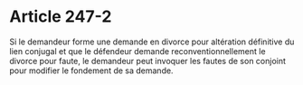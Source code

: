 # Article 247-2

Si le demandeur forme une demande en divorce pour altération définitive du lien conjugal et que le défendeur demande reconventionnellement le divorce pour faute, le demandeur peut invoquer les fautes de son conjoint pour modifier le fondement de sa demande.
